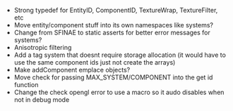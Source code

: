 * Strong typedef for EntityID, ComponentID, TextureWrap, TextureFilter, etc
* Move entity/component stuff into its own namespaces like systems?
* Change from SFINAE to static asserts for better error messages for systems?
* Anisotropic filtering
* Add a tag system that doesnt require storage allocation (it would have to use the same component ids just not create the arrays)
* Make addComponent emplace objects?
* Move check for passing MAX_SYSTEM/COMPONENT into the get id function
* Change the check opengl error to use a macro so it audo disables when not in debug mode